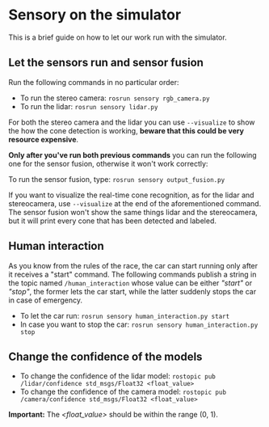 # Sensory on the simulator
This is a brief guide on how to let our work run with the simulator.
## Let the sensors run and sensor fusion
Run the following commands in no particular order:
- To run the stereo camera: ```rosrun sensory rgb_camera.py```
- To run the lidar: ```rosrun sensory lidar.py```

For both the stereo camera and the lidar you can use ```--visualize``` to show the how the cone detection is working, **beware that this could be very resource expensive**.

**Only after you've run both previous commands** you can run the following one for the sensor fusion, otherwise it won't work correctly:

To run the sensor fusion, type: ```rosrun sensory output_fusion.py```

If you want to visualize the real-time cone recognition, as for the lidar and stereocamera, use ```--visualize``` at the end of the aforementioned command. The sensor fusion won't show the same things lidar and the stereocamera, but it will print every cone that has been detected and labeled.

## Human interaction
As you know from the rules of the race, the car can start running only after it receives a "start" command. The following commands publish a string in the topic named ```/human_interaction``` whose value can be either _"start"_ or _"stop"_, the former lets the car start, while the latter suddenly stops the car in case of emergency.
- To let the car run: ```rosrun sensory human_interaction.py start```
- In case you want to stop the car: ```rosrun sensory human_interaction.py stop```

## Change the confidence of the models
- To change the confidence of the lidar model: ```rostopic pub /lidar/confidence std_msgs/Float32 <float_value>```
- To change the confidence of the camera model: ```rostopic pub /camera/confidence std_msgs/Float32 <float_value>```

**Important:** The _<float_value>_ should be within the range (0, 1).
